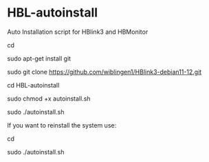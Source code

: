 # HBL-autoinstall
Auto Installation script for HBlink3 and HBMonitor


cd

sudo apt-get install git

sudo git clone https://github.com/wiblingen1/HBlink3-debian11-12.git

cd HBL-autoinstall

sudo chmod +x autoinstall.sh

sudo ./autoinstall.sh

If you want to reinstall the system use:

cd

sudo ./autoinstall.sh


